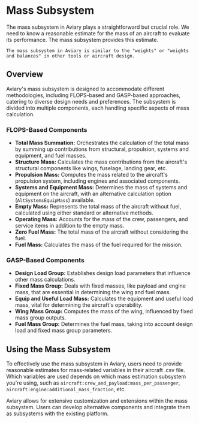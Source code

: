 # Mass Subsystem

The mass subsystem in Aviary plays a straightforward but crucial role.
We need to know a reasonable estimate for the mass of an aircraft to evaluate its performance.
The mass subsystem provides this estimate.

```{note}
The mass subsystem in Aviary is similar to the "weights" or "weights and balances" in other tools or aircraft design.
```

## Overview

Aviary's mass subsystem is designed to accommodate different methodologies, including FLOPS-based and GASP-based approaches, catering to diverse design needs and preferences. The subsystem is divided into multiple components, each handling specific aspects of mass calculation.

### FLOPS-Based Components

- **Total Mass Summation:** Orchestrates the calculation of the total mass by summing up contributions from structural, propulsion, systems and equipment, and fuel masses.
- **Structure Mass:** Calculates the mass contributions from the aircraft's structural components like wings, fuselage, landing gear, etc.
- **Propulsion Mass:** Computes the mass related to the aircraft's propulsion system, including engines and associated components.
- **Systems and Equipment Mass:** Determines the mass of systems and equipment on the aircraft, with an alternative calculation option (`AltSystemsEquipMass`) available.
- **Empty Mass:** Represents the total mass of the aircraft without fuel, calculated using either standard or alternative methods.
- **Operating Mass:** Accounts for the mass of the crew, passengers, and service items in addition to the empty mass.
- **Zero Fuel Mass:** The total mass of the aircraft without considering the fuel.
- **Fuel Mass:** Calculates the mass of the fuel required for the mission.

### GASP-Based Components

- **Design Load Group:** Establishes design load parameters that influence other mass calculations.
- **Fixed Mass Group:** Deals with fixed masses, like payload and engine mass, that are essential in determining the wing and fuel mass.
- **Equip and Useful Load Mass:** Calculates the equipment and useful load mass, vital for determining the aircraft's operability.
- **Wing Mass Group:** Computes the mass of the wing, influenced by fixed mass group outputs.
- **Fuel Mass Group:** Determines the fuel mass, taking into account design load and fixed mass group parameters.

## Using the Mass Subsystem

To effectively use the mass subsystem in Aviary, users need to provide reasonable estimates for mass-related variables in their aircraft .csv file.
Which variables are used depends on which mass estimation subsystem you're using, such as `aircraft:crew_and_payload:mass_per_passenger`, `aircraft:engine:additional_mass_fraction`, etc.

Aviary allows for extensive customization and extensions within the mass subsystem.
Users can develop alternative components and integrate them as subsystems with the existing platform.